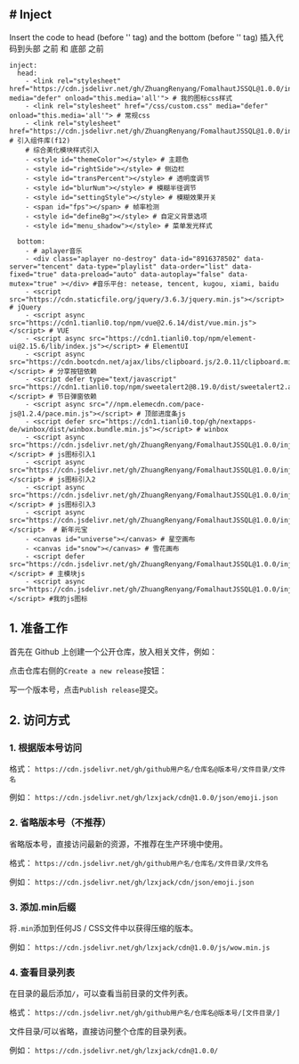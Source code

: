 ## # Inject
 Insert the code to head (before '</head>' tag) and the bottom (before '</body>' tag)
 插入代码到头部 </head> 之前 和 底部 </body> 之前

```properties
inject:
  head:
    - <link rel="stylesheet" href="https://cdn.jsdelivr.net/gh/ZhuangRenyang/FomalhautJSSQL@1.0.0/inject/css/iconcss/fonticon.css" media="defer" onload="this.media='all'"> # 我的图标css样式
    - <link rel="stylesheet" href="/css/custom.css" media="defer" onload="this.media='all'"> # 常规css
    - <link rel="stylesheet" href="https://cdn.jsdelivr.net/gh/ZhuangRenyang/FomalhautJSSQL@1.0.0/inject/css/elementui2.15.6/index.css"> # 引入组件库(f12)
    # 综合美化模块样式引入
    - <style id="themeColor"></style> # 主题色
    - <style id="rightSide"></style> # 侧边栏
    - <style id="transPercent"></style> # 透明度调节
    - <style id="blurNum"></style> # 模糊半径调节
    - <style id="settingStyle"></style> # 模糊效果开关
    - <span id="fps"></span> # 帧率检测
    - <style id="defineBg"></style> # 自定义背景选项
    - <style id="menu_shadow"></style> # 菜单发光样式

  bottom:
    - # aplayer音乐
    - <div class="aplayer no-destroy" data-id="8916378502" data-server="tencent" data-type="playlist" data-order="list" data-fixed="true" data-preload="auto" data-autoplay="false" data-mutex="true" ></div> #音乐平台: netease, tencent, kugou, xiami, baidu
    - <script src="https://cdn.staticfile.org/jquery/3.6.3/jquery.min.js"></script> # jQuery
    - <script async src="https://cdn1.tianli0.top/npm/vue@2.6.14/dist/vue.min.js"></script> # VUE
    - <script async src="https://cdn1.tianli0.top/npm/element-ui@2.15.6/lib/index.js"></script> # ElementUI
    - <script async src="https://cdn.bootcdn.net/ajax/libs/clipboard.js/2.0.11/clipboard.min.js"></script> # 分享按钮依赖
    - <script defer type="text/javascript" src="https://cdn1.tianli0.top/npm/sweetalert2@8.19.0/dist/sweetalert2.all.js"></script> # 节日弹窗依赖
    - <script async src="//npm.elemecdn.com/pace-js@1.2.4/pace.min.js"></script> # 顶部进度条js
    - <script defer src="https://cdn1.tianli0.top/gh/nextapps-de/winbox/dist/winbox.bundle.min.js"></script> # winbox
    - <script async src="https://cdn.jsdelivr.net/gh/ZhuangRenyang/FomalhautJSSQL@1.0.0/inject/js/iconjs/fonticon1.js"></script> # js图标引入1
    - <script async src="https://cdn.jsdelivr.net/gh/ZhuangRenyang/FomalhautJSSQL@1.0.0/inject/js/iconjs/fonticon2.js"></script> # js图标引入2
    - <script async src="https://cdn.jsdelivr.net/gh/ZhuangRenyang/FomalhautJSSQL@1.0.0/inject/js/iconjs/fonticon3.js"></script> # js图标引入3
    - <script async src="https://cdn.jsdelivr.net/gh/ZhuangRenyang/FomalhautJSSQL@1.0.0/inject/js/iconjs/goldingot.js"></script>  # 新年元宝
    - <canvas id="universe"></canvas> # 星空画布
    - <canvas id="snow"></canvas> # 雪花画布
    - <script defer src="https://cdn.jsdelivr.net/gh/ZhuangRenyang/FomalhautJSSQL@1.0.0/inject/js/fomal/fomal.js"></script> # 主模块js
    - <script async src="https://cdn.jsdelivr.net/gh/ZhuangRenyang/FomalhautJSSQL@1.0.0/inject/js/iconjs/fonticon.js"></script> #我的js图标

```

## 1. 准备工作
首先在 Github 上创建一个公开仓库，放入相关文件，例如：

点击仓库右侧的`Create a new release`按钮：

写一个版本号，点击`Publish release`提交。

## 2. 访问方式
### 1. 根据版本号访问
格式：
```https://cdn.jsdelivr.net/gh/github用户名/仓库名@版本号/文件目录/文件名```

例如：
```https://cdn.jsdelivr.net/gh/lzxjack/cdn@1.0.0/json/emoji.json```

### 2. 省略版本号（不推荐）
省略版本号，直接访问最新的资源，不推荐在生产环境中使用。

格式：
```https://cdn.jsdelivr.net/gh/github用户名/仓库名/文件目录/文件名```

例如：
```https://cdn.jsdelivr.net/gh/lzxjack/cdn/json/emoji.json```

### 3. 添加.min后缀
将`.min`添加到任何JS / CSS文件中以获得压缩的版本。

例如：
```https://cdn.jsdelivr.net/gh/lzxjack/cdn@1.0.0/js/wow.min.js```

### 4. 查看目录列表
在目录的最后添加`/`，可以查看当前目录的文件列表。

格式：
```https://cdn.jsdelivr.net/gh/github用户名/仓库名@版本号/[文件目录/]```

文件目录/可以省略，直接访问整个仓库的目录列表。

例如：
```https://cdn.jsdelivr.net/gh/lzxjack/cdn@1.0.0/```

